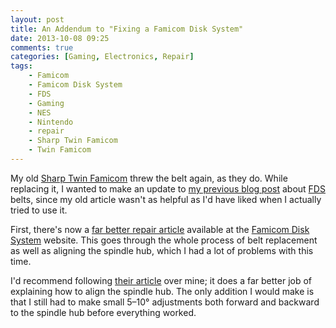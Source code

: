 ```yaml
---
layout: post
title: An Addendum to "Fixing a Famicom Disk System"
date: 2013-10-08 09:25
comments: true
categories: [Gaming, Electronics, Repair]
tags:
    - Famicom
    - Famicom Disk System
    - FDS
    - Gaming
    - NES
    - Nintendo
    - repair
    - Sharp Twin Famicom
    - Twin Famicom
---
```


My old [Sharp Twin Famicom][1] threw the belt again, as they do. While replacing it, I wanted to make an update to [my previous blog post][2] about [FDS][3] belts, since my old article wasn't as helpful as I'd have liked when I actually tried to use it.

 [1]: http://en.wikipedia.org/wiki/Twin_Famicom
 [2]: http://milkandtang.com/blog/2010/03/21/fixing-a-famicom-disk-system/
 [3]: http://en.wikipedia.org/wiki/Family_Computer_Disk_System

First, there's now a [far better repair article][4] available at the [Famicom Disk System][5] website. This goes through the whole process of belt replacement as well as aligning the spindle hub, which I had a lot of problems with this time.

 [4]: http://www.famicomdisksystem.com/tutorials/fds-repair-mod/belt-replacement-adjustment/
 [5]: http://www.famicomdisksystem.com/

I'd recommend following [their article][4] over mine; it does a far better job of explaining how to align the spindle hub. The only addition I would make is that I still had to make small 5–10&deg; adjustments both forward and backward to the spindle hub before everything worked.
